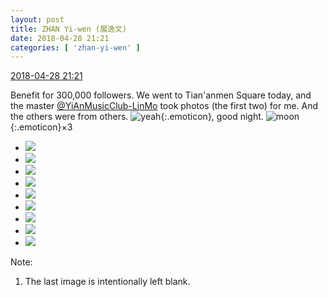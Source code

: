 ```yaml
---
layout: post
title: ZHAN Yi-wen (展逸文)
date: 2018-04-28 21:21
categories: [ 'zhan-yi-wen' ]
---
```


<div class="weibo-info">
  <a href="https://weibo.com/6108090526/GedEyudKU">2018-04-28 21:21</a>
</div>

Benefit for 300,000 followers. We went to Tian'anmen Square today, and the master [@YiAnMusicClub-LinMo](https://weibo.com/u/6108312042) took photos (the first two) for me. And the others were from others. ![yeah](https://img.t.sinajs.cn/t4/appstyle/expression/ext/normal/29/2018new_ye_org.png){:.emoticon}, good night. ![moon](https://img.t.sinajs.cn/t4/appstyle/expression/ext/normal/d5/2018new_yueliang_org.png){:.emoticon}×3

<!-- more -->

<ul class="weibo-pic-list-3">
  <li class="weibo-pic">
    <a href="http://wx1.sinaimg.cn/mw690/006FmVn8ly1fqsoocdgfgj31210qoaki.jpg"><img src="http://wx1.sinaimg.cn/thumb150/006FmVn8ly1fqsoocdgfgj31210qoaki.jpg"/></a>
  </li>
  <li class="weibo-pic">
    <a href="http://wx2.sinaimg.cn/mw690/006FmVn8ly1fqsooaykgcj312q0qodoi.jpg"><img src="http://wx2.sinaimg.cn/thumb150/006FmVn8ly1fqsooaykgcj312q0qodoi.jpg"/></a>
  </li>
  <li class="weibo-pic">
    <a href="http://wx2.sinaimg.cn/mw690/006FmVn8ly1fqsop4dc7ij30qo0zin5b.jpg"><img src="http://wx2.sinaimg.cn/thumb150/006FmVn8ly1fqsop4dc7ij30qo0zin5b.jpg"/></a>
  </li>
  <li class="weibo-pic">
    <a href="http://wx3.sinaimg.cn/mw690/006FmVn8ly1fqsop595m7j30qo0zith6.jpg"><img src="http://wx3.sinaimg.cn/thumb150/006FmVn8ly1fqsop595m7j30qo0zith6.jpg"/></a>
  </li>
  <li class="weibo-pic">
    <a href="http://wx4.sinaimg.cn/mw690/006FmVn8ly1fqsop65dhhj30qo0zi116.jpg"><img src="http://wx4.sinaimg.cn/thumb150/006FmVn8ly1fqsop65dhhj30qo0zi116.jpg"/></a>
  </li>
  <li class="weibo-pic">
    <a href="http://wx2.sinaimg.cn/mw690/006FmVn8ly1fqsop74g3vj30qo0zitgi.jpg"><img src="http://wx2.sinaimg.cn/thumb150/006FmVn8ly1fqsop74g3vj30qo0zitgi.jpg"/></a>
  </li>
  <li class="weibo-pic">
    <a href="http://wx2.sinaimg.cn/mw690/006FmVn8ly1fqsop808plj30qo0ziter.jpg"><img src="http://wx2.sinaimg.cn/thumb150/006FmVn8ly1fqsop808plj30qo0ziter.jpg"/></a>
  </li>
  <li class="weibo-pic">
    <a href="http://wx3.sinaimg.cn/mw690/006FmVn8ly1fqsop3njusj30qo0zitha.jpg"><img src="http://wx3.sinaimg.cn/thumb150/006FmVn8ly1fqsop3njusj30qo0zitha.jpg"/></a>
  </li>
  <li class="weibo-pic">
    <a href="http://wx4.sinaimg.cn/mw690/006FmVn8ly1fqsoparmc0j30ku112tc3.jpg"><img src="http://wx4.sinaimg.cn/thumb150/006FmVn8ly1fqsoparmc0j30ku112tc3.jpg"/></a>
  </li>
</ul>

Note:
1. The last image is intentionally left blank.
